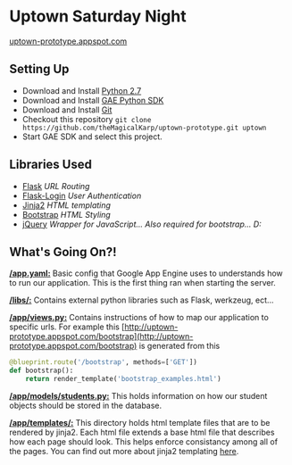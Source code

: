 Uptown Saturday Night
=========
[uptown-prototype.appspot.com](http://uptown-prototype.appspot.com/)

Setting Up
-----------
* Download and Install [Python 2.7](http://www.python.org/download/releases/2.7/)
* Download and Install [GAE Python SDK](https://developers.google.com/appengine/downloads)
* Download and Install [Git](http://git-scm.com/book/en/Getting-Started-Installing-Git)
* Checkout this repository ```git clone https://github.com/theMagicalKarp/uptown-prototype.git uptown```
* Start GAE SDK and select this project.

Libraries Used
-----------
* [Flask](http://flask.pocoo.org/) *URL Routing*
* [Flask-Login](https://flask-login.readthedocs.org/en/latest/) *User Authentication*
* [Jinja2](http://jinja.pocoo.org/) *HTML templating*
* [Bootstrap](http://getbootstrap.com/) *HTML Styling*
* [jQuery](http://jquery.com/) *Wrapper for JavaScript... Also required for bootstrap... D:*

What's Going On?!
-----------
[__/app.yaml:__](https://github.com/theMagicalKarp/uptown-prototype/blob/master/app.yaml) Basic config that Google App Engine uses to understands how to run our application. This is the first thing ran when starting the server.

[__/libs/:__](https://github.com/theMagicalKarp/uptown-prototype/tree/master/libs) Contains external python libraries such as Flask, werkzeug, ect...

[__/app/views.py:__](https://github.com/theMagicalKarp/uptown-prototype/blob/master/app/views.py) Contains instructions of how to map our application to specific urls. For example this [http://uptown-prototype.appspot.com/bootstrap](http://uptown-prototype.appspot.com/bootstrap) is generated from this
```python
@blueprint.route('/bootstrap', methods=['GET'])
def bootstrap():
    return render_template('bootstrap_examples.html')
```

[__/app/models/students.py:__](https://github.com/theMagicalKarp/uptown-prototype/blob/master/app/models/student.py) This holds information on how our student objects should be stored in the database.

[__/app/templates/:__](https://github.com/theMagicalKarp/uptown-prototype/blob/master/app/templates) This directory holds html template files that are to be rendered by jinja2.  Each html file extends a base html file that describes how each page should look.  This helps enforce consistancy among all of the pages.  You can find out more about jinja2 templating [here](http://jinja.pocoo.org/docs/templates/).

